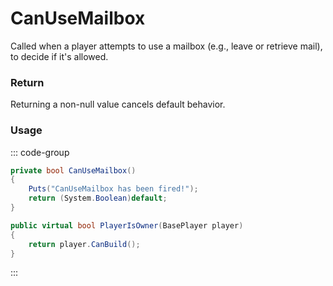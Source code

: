 <Badge type="danger" text="Carbon Compatible"/><Badge type="warning" text="Oxide Compatible"/>
# CanUseMailbox
Called when a player attempts to use a mailbox (e.g., leave or retrieve mail), to decide if it's allowed.
### Return
Returning a non-null value cancels default behavior.

### Usage
::: code-group
```csharp [Example]
private bool CanUseMailbox()
{
	Puts("CanUseMailbox has been fired!");
	return (System.Boolean)default;
}
```
```csharp [Source — Assembly-CSharp @ Mailbox]
public virtual bool PlayerIsOwner(BasePlayer player)
{
	return player.CanBuild();
}

```
:::

